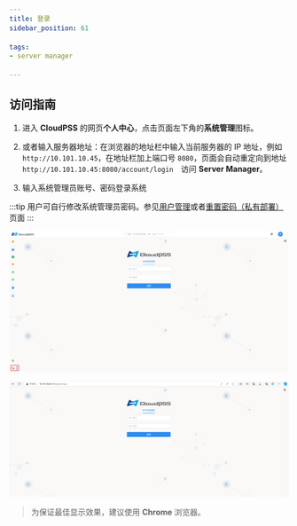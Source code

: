 ```yaml
---
title: 登录
sidebar_position: 61

tags: 
- server manager

---
```


## 访问指南

1. 进入 **CloudPSS** 的网页**个人中心**，点击页面左下角的**系统管理**图标。

2. 或者输入服务器地址：在浏览器的地址栏中输入当前服务器的 IP 地址，例如 `http://10.101.10.45`，在地址栏加上端口号 `8080`，页面会自动重定向到地址 `http://10.101.10.45:8080/account/login`　访问 **Server Manager**。

3. 输入系统管理员账号、密码登录系统

:::tip
用户可自行修改系统管理员密码。参见[用户管理](../../../software/50-user-center/50-system-administrator-settings/10-user-management/index.md)或者[重置密码（私有部署）](../../../software/50-user-center/10-register-and-login/20-cloudpss-private/index.md)页面
:::


![用户中心登录 server manager](./登录.png "用户中心登录 server manager")

![端口登录](./端口登录.png "端口登录")

> 为保证最佳显示效果，建议使用 **Chrome** 浏览器。